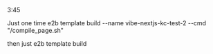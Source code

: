 3:45

Just one time
e2b template build --name vibe-nextjs-kc-test-2 --cmd "/compile_page.sh"

then just
e2b template build